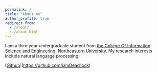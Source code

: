 ```yaml
---
permalink: /
title: "About me"
author_profile: true
redirect_from: 
  - /about/
  - /about.html
---
```


I am a third year undergraduate student from  [the College Of Information Science and Engineering](http://www.ise.neu.edu.cn/), [Northeastern University](https://www.neu.edu.cn/). My research interests include natural language processing.

[[Github](iamDead1ock)](https://github.com/iamDead1ock)
